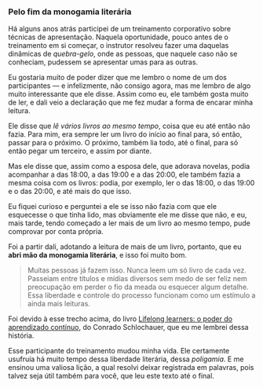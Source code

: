 ### Pelo fim da monogamia literária

Há alguns anos atrás participei de um treinamento corporativo sobre técnicas de apresentação. Naquela oportunidade, pouco antes de o treinamento em si começar, o instrutor resolveu fazer uma daquelas dinâmicas de *quebra-gelo*, onde as pessoas, que naquele caso não se conheciam, pudessem se apresentar umas para as outras.

Eu gostaria muito de poder dizer que me lembro o nome de um dos participantes — e infelizmente, não consigo agora, mas me lembro de algo muito interessante que ele disse. Assim como eu, ele também gosta muito de ler, e dali veio a declaração que me fez mudar a forma de encarar minha leitura.

Ele disse que _lê vários livros ao mesmo tempo_, coisa que eu até então  não fazia. Para mim, era sempre ler um livro do início ao final para, só então, passar para o próximo. O próximo, também lia todo, até o final, para só então pegar um terceiro, e assim por diante.

Mas ele disse que, assim como a esposa dele, que adorava novelas, podia acompanhar a das 18:00, a das 19:00 e a das 20:00, ele também fazia a mesma coisa com os livros: podia, por exemplo, ler o das 18:00, o das 19:00 e o das 20:00, e até mais do que isso.

Eu fiquei curioso e perguntei a ele se isso não fazia com que ele esquecesse o que tinha lido, mas obviamente ele me disse que não, e eu, mais tarde, tendo começado a ler mais de um livro ao mesmo tempo, pude comprovar por conta própria.

Foi a partir dali, adotando a leitura de mais de um livro, portanto, que eu **abri mão da monogamia literária**, e isso foi muito bom.

>Muitas pessoas já fazem isso. Nunca leem um só livro de cada vez. Passeiam entre títulos e mídias diversos sem medo de ser feliz nem preocupação em perder o fio da meada ou esquecer algum detalhe. Essa liberdade e controle do processo funcionam como um estímulo a ainda mais leituras.

Foi devido à esse trecho acima, do livro [Lifelong learners: o poder do aprendizado contínuo](https://literal.club/book/conrado-schlochauer-lifelong-learners-o-poder-do-aprendizado-continuo-9vm6v), do Conrado Schlochauer, que eu me lembrei dessa história.

Esse participante do treinamento mudou minha vida. Ele certamente usufruía há muito tempo dessa liberdade literária, dessa *poligamia*. E me ensinou uma valiosa lição, a qual resolvi deixar registrada em palavras, pois talvez seja útil também para você, que leu este texto até o final.